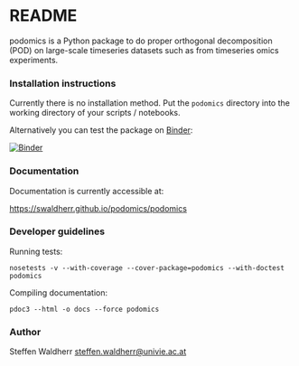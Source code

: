 # README #

podomics is a Python package to do proper orthogonal decomposition (POD) on large-scale timeseries datasets such as from timeseries omics experiments.

### Installation instructions ###

Currently there is no installation method.
Put the `podomics` directory into the working directory of your scripts / notebooks.

Alternatively you can test the package on [Binder](https://mybinder.org):

[![Binder](https://mybinder.org/badge_logo.svg)](https://mybinder.org/v2/gh/swaldherr/podomics.git/binder)

### Documentation ###

Documentation is currently accessible at:

https://swaldherr.github.io/podomics/podomics

### Developer guidelines ###

Running tests:

	nosetests -v --with-coverage --cover-package=podomics --with-doctest podomics

Compiling documentation:

	pdoc3 --html -o docs --force podomics

### Author ###

Steffen Waldherr <steffen.waldherr@univie.ac.at>
